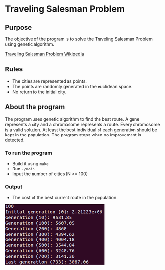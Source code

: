 # Traveling Salesman Problem
## Purpose
The objective of the program is to solve the Traveling Salesman Problem using genetic algorithm.

[Traveling Salesman Problem Wikipedia](https://en.wikipedia.org/wiki/Travelling_salesman_problem)

## Rules
- The cities are represented as points.
- The points are randomly generated in the euclidean space.
- No return to the initial city.

## About the program
The program uses genetic algorithm to find the best route. A gene represents a city and a chromosome represents a route. Every chromosome is a valid solution. At least the best individual of each generation should be kept in the population. The program stops when no improvement is detected.

### To run the program
- Build it using `make`
- Run `./main`
- Input the number of cities (N <= 100)

### Output
- The cost of the best current route in the population.

![Output](https://github.com/luntropy/traveling-salesman-problem/blob/main/images/output-example-100-cities.png)

